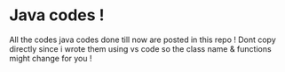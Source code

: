 # Java codes !

All the codes java codes done till now are posted in this repo !
Dont copy directly since i wrote them using vs code so the class name & functions might change for you !
